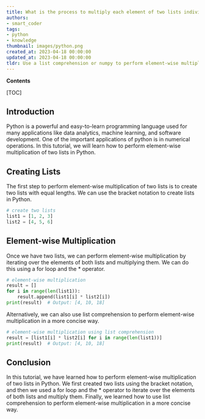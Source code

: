```yaml
---
title: What is the process to multiply each element of two lists individually?
authors:
- smart_coder
tags:
- python
- knowledge
thumbnail: images/python.png
created_at: 2023-04-18 00:00:00
updated_at: 2023-04-18 00:00:00
tldr: Use a list comprehension or numpy to perform element-wise multiplication of two lists in Python.
---
```


**Contents**

[TOC]

## Introduction

Python is a powerful and easy-to-learn programming language used for many applications like data analytics, machine learning, and software development. One of the important applications of python is in numerical operations. In this tutorial, we will learn how to perform element-wise multiplication of two lists in Python.


## Creating Lists

The first step to perform element-wise multiplication of two lists is to create two lists with equal lengths. We can use the bracket notation to create lists in Python.

```python
# create two lists
list1 = [1, 2, 3]
list2 = [4, 5, 6]
```

## Element-wise Multiplication

Once we have two lists, we can perform element-wise multiplication by iterating over the elements of both lists and multiplying them. We can do this using a for loop and the * operator.

```python
# element-wise multiplication
result = []
for i in range(len(list1)):
    result.append(list1[i] * list2[i])
print(result)  # Output: [4, 10, 18]
```

Alternatively, we can also use list comprehension to perform element-wise multiplication in a more concise way.

```python
# element-wise multiplication using list comprehension
result = [list1[i] * list2[i] for i in range(len(list1))]
print(result)  # Output: [4, 10, 18]
```

## Conclusion

In this tutorial, we have learned how to perform element-wise multiplication of two lists in Python. We first created two lists using the bracket notation, and then we used a for loop and the * operator to iterate over the elements of both lists and multiply them. Finally, we learned how to use list comprehension to perform element-wise multiplication in a more concise way.
